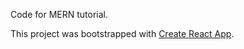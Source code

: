 Code for MERN tutorial.





This project was bootstrapped with [Create React App](https://github.com/facebook/create-react-app).
